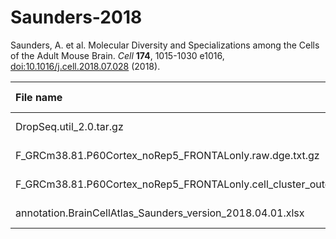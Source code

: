 # Saunders-2018

Saunders, A. et al. Molecular Diversity and Specializations among the Cells of the Adult Mouse Brain. *Cell* **174**, 1015-1030 e1016, [doi:10.1016/j.cell.2018.07.028](https://doi.org/10.1016/j.cell.2018.07.028) (2018).

| File name | URL | Access date | MD5SUM | Remark |
|:----------|:----|:------------|:-------|:-------|
|DropSeq.util_2.0.tar.gz|https://storage.googleapis.com/dropviz-downloads/static/DropSeq.util_2.0.tar.gz|Jan 24, 2021|10d513539c6c3f4f75765c13e6da8f38|[DropViz website](http://dropviz.org/)|
|F_GRCm38.81.P60Cortex_noRep5_FRONTALonly.raw.dge.txt.gz|https://storage.googleapis.com/dropviz-downloads/static/regions/F_GRCm38.81.P60Cortex_noRep5_FRONTALonly.raw.dge.txt.gz|Jan 24, 2021|9269afd5249b3c7fcfc0cb8940fd716c|[DropViz website](http://dropviz.org/)|
|F_GRCm38.81.P60Cortex_noRep5_FRONTALonly.cell_cluster_outcomes.RDS|https://storage.googleapis.com/dropviz-downloads/static/regions/F_GRCm38.81.P60Cortex_noRep5_FRONTALonly.cell_cluster_outcomes.RDS|Jan 24, 2021|bd3cb430ad4df321e1c7470715d7a70c|[DropViz website](http://dropviz.org/)|
|annotation.BrainCellAtlas_Saunders_version_2018.04.01.xlsx|https://storage.googleapis.com/dropviz-downloads/static/annotation.BrainCellAtlas_Saunders_version_2018.04.01.xlsx|Jan 24, 2021|bc8169718f5096078215fc677084ea53|[DropViz website](http://dropviz.org/)|
